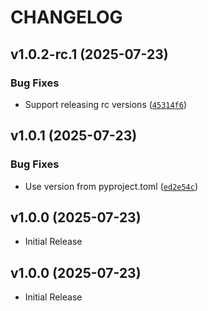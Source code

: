# CHANGELOG

<!-- version list -->

## v1.0.2-rc.1 (2025-07-23)

### Bug Fixes

- Support releasing rc versions
  ([`45314f6`](https://github.com/walidzbiri/walid_lib/commit/45314f6e7d368827abc29f126b8ac351459d028f))


## v1.0.1 (2025-07-23)

### Bug Fixes

- Use version from pyproject.toml
  ([`ed2e54c`](https://github.com/walidzbiri/walid_lib/commit/ed2e54ca5be8a2fd86911d1aff5b1bcb308e06ab))


## v1.0.0 (2025-07-23)

- Initial Release

## v1.0.0 (2025-07-23)

- Initial Release
